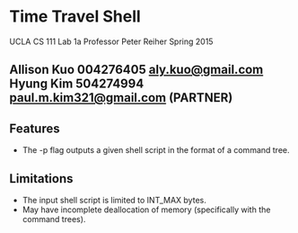 Time Travel Shell
==================
UCLA CS 111 Lab 1a
Professor Peter Reiher
Spring 2015

Allison Kuo   	004276405	    aly.kuo@gmail.com
Hyung Kim	      504274994	    paul.m.kim321@gmail.com	   (PARTNER)
---------------------------------------------------------------------
Features
-----------
- The -p flag outputs a given shell script in the format of a command tree.

Limitations
------------
- The input shell script is limited to INT_MAX bytes.
- May have incomplete deallocation of memory (specifically with the command trees).

